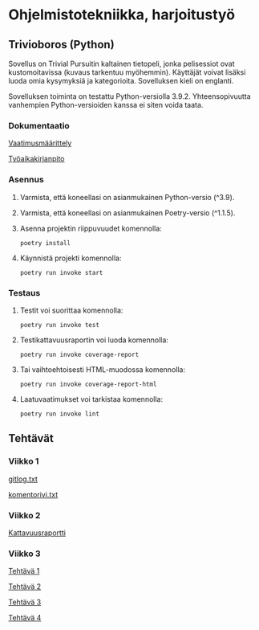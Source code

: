 # Ohjelmistotekniikka, harjoitustyö

## Trivioboros (Python)

Sovellus on Trivial Pursuitin kaltainen tietopeli, jonka pelisessiot ovat kustomoitavissa (kuvaus tarkentuu myöhemmin). Käyttäjät voivat lisäksi luoda omia kysymyksiä ja kategorioita. Sovelluksen kieli on englanti.

Sovelluksen toiminta on testattu Python-versiolla 3.9.2. Yhteensopivuutta vanhempien Python-versioiden kanssa ei siten voida taata.

### Dokumentaatio

[Vaatimusmäärittely](https://github.com/samushka13/ot-harjoitustyo/blob/master/dokumentaatio/vaatimusmaarittely.md)

[Työaikakirjanpito](https://github.com/samushka13/ot-harjoitustyo/blob/master/dokumentaatio/tyoaikakirjanpito.md)

### Asennus

1. Varmista, että koneellasi on asianmukainen Python-versio (^3.9).

2. Varmista, että koneellasi on asianmukainen Poetry-versio (^1.1.5).

3. Asenna projektin riippuvuudet komennolla:

       poetry install

4. Käynnistä projekti komennolla:

       poetry run invoke start

### Testaus

1. Testit voi suorittaa komennolla: 

       poetry run invoke test

2. Testikattavuusraportin voi luoda komennolla:

       poetry run invoke coverage-report

3. Tai vaihtoehtoisesti HTML-muodossa komennolla:

       poetry run invoke coverage-report-html

4. Laatuvaatimukset voi tarkistaa komennolla:

       poetry run invoke lint

## Tehtävät

### Viikko 1

[gitlog.txt](https://github.com/samushka13/ot-harjoitustyo/blob/master/laskarit/viikko1/gitlog.txt)

[komentorivi.txt](https://github.com/samushka13/ot-harjoitustyo/blob/master/laskarit/viikko1/komentorivi.txt)

### Viikko 2

[Kattavuusraportti](https://github.com/samushka13/ot-harjoitustyo/blob/master/laskarit/viikko2/kattavuusraportti.png)

### Viikko 3

[Tehtävä 1](https://github.com/samushka13/ot-harjoitustyo/blob/master/laskarit/viikko3/1_monopoly_luokkakaavio.png)

[Tehtävä 2](https://github.com/samushka13/ot-harjoitustyo/blob/master/laskarit/viikko3/2_monopoly_luokkakaavio.png)

[Tehtävä 3](https://github.com/samushka13/ot-harjoitustyo/blob/master/laskarit/viikko3/3_sekvenssikaavio.png)

[Tehtävä 4](https://github.com/samushka13/ot-harjoitustyo/blob/master/laskarit/viikko3/4_sekvenssikaavio.png)
